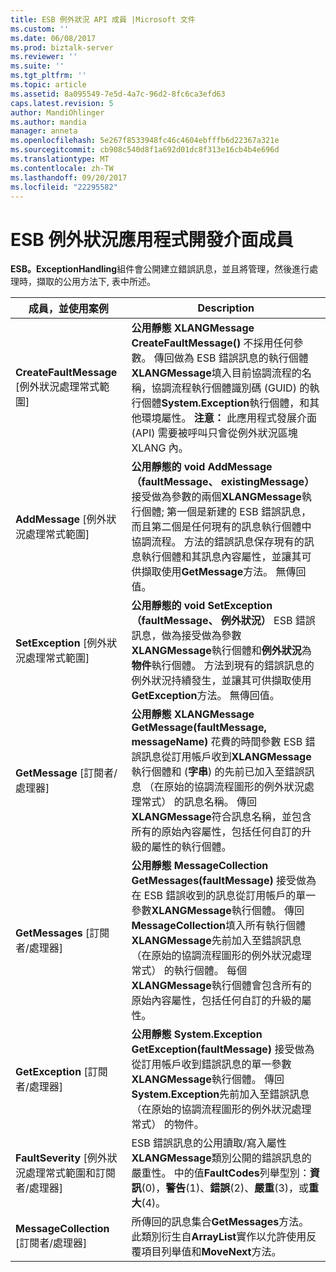 ```yaml
---
title: ESB 例外狀況 API 成員 |Microsoft 文件
ms.custom: ''
ms.date: 06/08/2017
ms.prod: biztalk-server
ms.reviewer: ''
ms.suite: ''
ms.tgt_pltfrm: ''
ms.topic: article
ms.assetid: 8a095549-7e5d-4a7c-96d2-8fc6ca3efd63
caps.latest.revision: 5
author: MandiOhlinger
ms.author: mandia
manager: anneta
ms.openlocfilehash: 5e267f8533948fc46c4604ebfffb6d22367a321e
ms.sourcegitcommit: cb908c540d8f1a692d01dc8f313e16cb4b4e696d
ms.translationtype: MT
ms.contentlocale: zh-TW
ms.lasthandoff: 09/20/2017
ms.locfileid: "22295582"
---
```

# <a name="the-esb-exception-api-members"></a>ESB 例外狀況應用程式開發介面成員
**ESB。ExceptionHandling**組件會公開建立錯誤訊息，並且將管理，然後進行處理時，擷取的公用方法下, 表中所述。  
  
|成員，並使用案例|Description|  
|-------------------------|-----------------|  
|**CreateFaultMessage** [例外狀況處理常式範圍]|**公用靜態 XLANGMessage CreateFaultMessage()** 不採用任何參數。 傳回做為 ESB 錯誤訊息的執行個體**XLANGMessage**填入目前協調流程的名稱，協調流程執行個體識別碼 (GUID) 的執行個體**System.Exception**執行個體，和其他環境屬性。 **注意：** 此應用程式發展介面 (API) 需要被呼叫只會從例外狀況區塊 XLANG 內。|  
|**AddMessage** [例外狀況處理常式範圍]|**公用靜態的 void AddMessage （faultMessage、 existingMessage）** 接受做為參數的兩個**XLANGMessage**執行個體; 第一個是新建的 ESB 錯誤訊息，而且第二個是任何現有的訊息執行個體中協調流程。 方法的錯誤訊息保存現有的訊息執行個體和其訊息內容屬性，並讓其可供擷取使用**GetMessage**方法。 無傳回值。|  
|**SetException** [例外狀況處理常式範圍]|**公用靜態的 void SetException （faultMessage、 例外狀況）** ESB 錯誤訊息，做為接受做為參數**XLANGMessage**執行個體和**例外狀況**為**物件**執行個體。 方法到現有的錯誤訊息的例外狀況持續發生，並讓其可供擷取使用**GetException**方法。 無傳回值。|  
|**GetMessage** [訂閱者/處理器]|**公用靜態 XLANGMessage GetMessage(faultMessage, messageName)** 花費的時間參數 ESB 錯誤訊息從訂用帳戶收到**XLANGMessage**執行個體和 (**字串**) 的先前已加入至錯誤訊息 （在原始的協調流程圖形的例外狀況處理常式） 的訊息名稱。 傳回**XLANGMessage**符合訊息名稱，並包含所有的原始內容屬性，包括任何自訂的升級的屬性的執行個體。|  
|**GetMessages** [訂閱者/處理器]|**公用靜態 MessageCollection GetMessages(faultMessage)** 接受做為在 ESB 錯誤收到的訊息從訂用帳戶的單一參數**XLANGMessage**執行個體。 傳回**MessageCollection**填入所有執行個體**XLANGMessage**先前加入至錯誤訊息 （在原始的協調流程圖形的例外狀況處理常式） 的執行個體。 每個**XLANGMessage**執行個體會包含所有的原始內容屬性，包括任何自訂的升級的屬性。|  
|**GetException** [訂閱者/處理器]|**公用靜態 System.Exception GetException(faultMessage)** 接受做為從訂用帳戶收到錯誤訊息的單一參數**XLANGMessage**執行個體。 傳回**System.Exception**先前加入至錯誤訊息 （在原始的協調流程圖形的例外狀況處理常式） 的物件。|  
|**FaultSeverity** [例外狀況處理常式範圍和訂閱者/處理器]|ESB 錯誤訊息的公用讀取/寫入屬性**XLANGMessage**類別公開的錯誤訊息的嚴重性。 中的值**FaultCodes**列舉型別：**資訊**(0)，**警告**(1)、**錯誤**(2)、**嚴重**(3)，或**重大**(4)。|  
|**MessageCollection** [訂閱者/處理器]|所傳回的訊息集合**GetMessages**方法。 此類別衍生自**ArrayList**實作以允許使用反覆項目列舉值和**MoveNext**方法。|